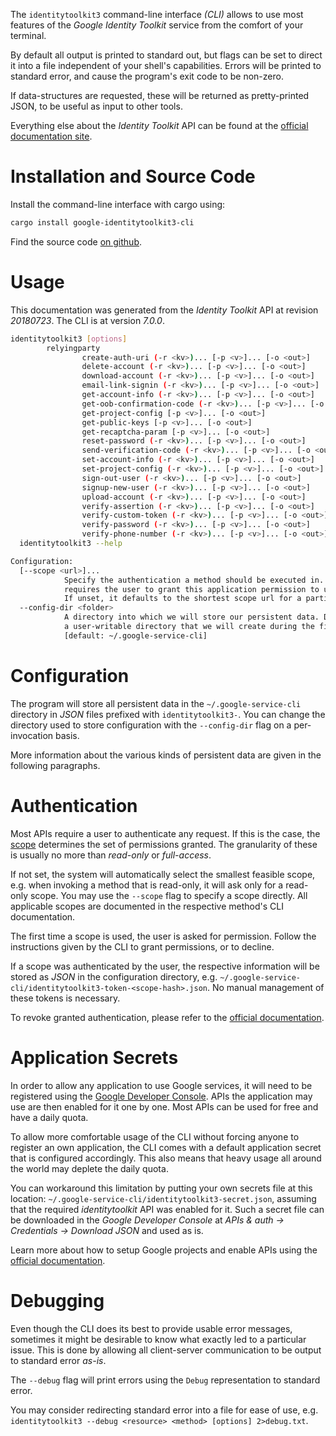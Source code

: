 <!---
DO NOT EDIT !
This file was generated automatically from 'src/generator/templates/cli/README.md.mako'
DO NOT EDIT !
-->
The `identitytoolkit3` command-line interface *(CLI)* allows to use most features of the *Google Identity Toolkit* service from the comfort of your terminal.

By default all output is printed to standard out, but flags can be set to direct it into a file independent of your shell's
capabilities. Errors will be printed to standard error, and cause the program's exit code to be non-zero.

If data-structures are requested, these will be returned as pretty-printed JSON, to be useful as input to other tools.

Everything else about the *Identity Toolkit* API can be found at the
[official documentation site](https://developers.google.com/identity-toolkit/v3/).

# Installation and Source Code

Install the command-line interface with cargo using:

```bash
cargo install google-identitytoolkit3-cli
```

Find the source code [on github](https://github.com/Byron/google-apis-rs/tree/main/gen/identitytoolkit3-cli).

# Usage

This documentation was generated from the *Identity Toolkit* API at revision *20180723*. The CLI is at version *7.0.0*.

```bash
identitytoolkit3 [options]
        relyingparty
                create-auth-uri (-r <kv>)... [-p <v>]... [-o <out>]
                delete-account (-r <kv>)... [-p <v>]... [-o <out>]
                download-account (-r <kv>)... [-p <v>]... [-o <out>]
                email-link-signin (-r <kv>)... [-p <v>]... [-o <out>]
                get-account-info (-r <kv>)... [-p <v>]... [-o <out>]
                get-oob-confirmation-code (-r <kv>)... [-p <v>]... [-o <out>]
                get-project-config [-p <v>]... [-o <out>]
                get-public-keys [-p <v>]... [-o <out>]
                get-recaptcha-param [-p <v>]... [-o <out>]
                reset-password (-r <kv>)... [-p <v>]... [-o <out>]
                send-verification-code (-r <kv>)... [-p <v>]... [-o <out>]
                set-account-info (-r <kv>)... [-p <v>]... [-o <out>]
                set-project-config (-r <kv>)... [-p <v>]... [-o <out>]
                sign-out-user (-r <kv>)... [-p <v>]... [-o <out>]
                signup-new-user (-r <kv>)... [-p <v>]... [-o <out>]
                upload-account (-r <kv>)... [-p <v>]... [-o <out>]
                verify-assertion (-r <kv>)... [-p <v>]... [-o <out>]
                verify-custom-token (-r <kv>)... [-p <v>]... [-o <out>]
                verify-password (-r <kv>)... [-p <v>]... [-o <out>]
                verify-phone-number (-r <kv>)... [-p <v>]... [-o <out>]
  identitytoolkit3 --help

Configuration:
  [--scope <url>]...
            Specify the authentication a method should be executed in. Each scope
            requires the user to grant this application permission to use it.
            If unset, it defaults to the shortest scope url for a particular method.
  --config-dir <folder>
            A directory into which we will store our persistent data. Defaults to
            a user-writable directory that we will create during the first invocation.
            [default: ~/.google-service-cli]

```

# Configuration

The program will store all persistent data in the `~/.google-service-cli` directory in *JSON* files prefixed with `identitytoolkit3-`.  You can change the directory used to store configuration with the `--config-dir` flag on a per-invocation basis.

More information about the various kinds of persistent data are given in the following paragraphs.

# Authentication

Most APIs require a user to authenticate any request. If this is the case, the [scope][scopes] determines the
set of permissions granted. The granularity of these is usually no more than *read-only* or *full-access*.

If not set, the system will automatically select the smallest feasible scope, e.g. when invoking a
method that is read-only, it will ask only for a read-only scope.
You may use the `--scope` flag to specify a scope directly.
All applicable scopes are documented in the respective method's CLI documentation.

The first time a scope is used, the user is asked for permission. Follow the instructions given
by the CLI to grant permissions, or to decline.

If a scope was authenticated by the user, the respective information will be stored as *JSON* in the configuration
directory, e.g. `~/.google-service-cli/identitytoolkit3-token-<scope-hash>.json`. No manual management of these tokens
is necessary.

To revoke granted authentication, please refer to the [official documentation][revoke-access].

# Application Secrets

In order to allow any application to use Google services, it will need to be registered using the
[Google Developer Console][google-dev-console]. APIs the application may use are then enabled for it
one by one. Most APIs can be used for free and have a daily quota.

To allow more comfortable usage of the CLI without forcing anyone to register an own application, the CLI
comes with a default application secret that is configured accordingly. This also means that heavy usage
all around the world may deplete the daily quota.

You can workaround this limitation by putting your own secrets file at this location:
`~/.google-service-cli/identitytoolkit3-secret.json`, assuming that the required *identitytoolkit* API
was enabled for it. Such a secret file can be downloaded in the *Google Developer Console* at
*APIs & auth -> Credentials -> Download JSON* and used as is.

Learn more about how to setup Google projects and enable APIs using the [official documentation][google-project-new].


# Debugging

Even though the CLI does its best to provide usable error messages, sometimes it might be desirable to know
what exactly led to a particular issue. This is done by allowing all client-server communication to be
output to standard error *as-is*.

The `--debug` flag will print errors using the `Debug` representation to standard error.

You may consider redirecting standard error into a file for ease of use, e.g. `identitytoolkit3 --debug <resource> <method> [options] 2>debug.txt`.


[scopes]: https://developers.google.com/+/api/oauth#scopes
[revoke-access]: http://webapps.stackexchange.com/a/30849
[google-dev-console]: https://console.developers.google.com/
[google-project-new]: https://developers.google.com/console/help/new/
